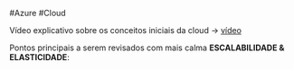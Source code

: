 
#Azure #Cloud 

Vídeo explicativo sobre os conceitos iniciais da cloud -> [vídeo](https://www.youtube.com/watch?v=4ub1uGKQK6U&list=PLz3hnOImntANgM1EyWSGkY4v-7dhWURWt)

Pontos principais a serem revisados com mais calma **ESCALABILIDADE & ELASTICIDADE**:
	







